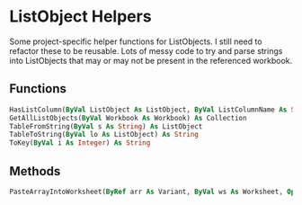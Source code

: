 # ListObject Helpers
Some project-specific helper functions for ListObjects. I still need to refactor these to be reusable. Lots of messy code to try and parse strings into ListObjects that may or may not be present in the referenced workbook.

## Functions
```vb
HasListColumn(ByVal ListObject As ListObject, ByVal ListColumnName As String) As Boolean
GetAllListObjects(ByVal Workbook As Workbook) As Collection
TableFromString(ByVal s As String) As ListObject
TableToString(ByVal lo As ListObject) As String
ToKey(ByVal i As Integer) As String
```

## Methods
```vb
PasteArrayIntoWorksheet(ByRef arr As Variant, ByVal ws As Worksheet, Optional ByVal row As Long = 1, Optional ByVal column As Long = 1)
```